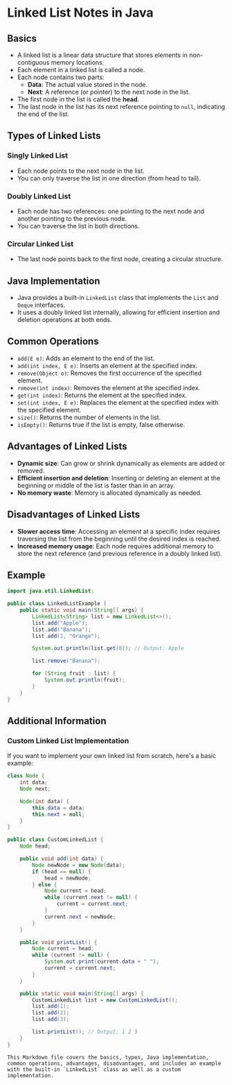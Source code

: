 
# Linked List Notes in Java

## Basics

- A linked list is a linear data structure that stores elements in non-contiguous memory locations.
- Each element in a linked list is called a node.
- Each node contains two parts:
  - **Data**: The actual value stored in the node.
  - **Next**: A reference (or pointer) to the next node in the list.
- The first node in the list is called the **head**.
- The last node in the list has its next reference pointing to `null`, indicating the end of the list.

## Types of Linked Lists

### Singly Linked List
- Each node points to the next node in the list.
- You can only traverse the list in one direction (from head to tail).

### Doubly Linked List
- Each node has two references: one pointing to the next node and another pointing to the previous node.
- You can traverse the list in both directions.

### Circular Linked List
- The last node points back to the first node, creating a circular structure.

## Java Implementation

- Java provides a built-in `LinkedList` class that implements the `List` and `Deque` interfaces.
- It uses a doubly linked list internally, allowing for efficient insertion and deletion operations at both ends.

## Common Operations

- `add(E e)`: Adds an element to the end of the list.
- `add(int index, E e)`: Inserts an element at the specified index.
- `remove(Object o)`: Removes the first occurrence of the specified element.
- `remove(int index)`: Removes the element at the specified index.
- `get(int index)`: Returns the element at the specified index.
- `set(int index, E e)`: Replaces the element at the specified index with the specified element.
- `size()`: Returns the number of elements in the list.
- `isEmpty()`: Returns true if the list is empty, false otherwise.

## Advantages of Linked Lists

- **Dynamic size**: Can grow or shrink dynamically as elements are added or removed.
- **Efficient insertion and deletion**: Inserting or deleting an element at the beginning or middle of the list is faster than in an array.
- **No memory waste**: Memory is allocated dynamically as needed.

## Disadvantages of Linked Lists

- **Slower access time**: Accessing an element at a specific index requires traversing the list from the beginning until the desired index is reached.
- **Increased memory usage**: Each node requires additional memory to store the next reference (and previous reference in a doubly linked list).

## Example

```java
import java.util.LinkedList;

public class LinkedListExample {
    public static void main(String[] args) {
        LinkedList<String> list = new LinkedList<>();
        list.add("Apple");
        list.add("Banana");
        list.add(1, "Orange"); 

        System.out.println(list.get(0)); // Output: Apple

        list.remove("Banana"); 

        for (String fruit : list) {
            System.out.println(fruit); 
        }
    }
}
```

## Additional Information

### Custom Linked List Implementation

If you want to implement your own linked list from scratch, here's a basic example:

```java
class Node {
    int data;
    Node next;

    Node(int data) {
        this.data = data;
        this.next = null;
    }
}

public class CustomLinkedList {
    Node head;

    public void add(int data) {
        Node newNode = new Node(data);
        if (head == null) {
            head = newNode;
        } else {
            Node current = head;
            while (current.next != null) {
                current = current.next;
            }
            current.next = newNode;
        }
    }

    public void printList() {
        Node current = head;
        while (current != null) {
            System.out.print(current.data + " ");
            current = current.next;
        }
    }

    public static void main(String[] args) {
        CustomLinkedList list = new CustomLinkedList();
        list.add(1);
        list.add(2);
        list.add(3);

        list.printList(); // Output: 1 2 3
    }
}
```
```
This Markdown file covers the basics, types, Java implementation, common operations, advantages, disadvantages, and includes an example with the built-in `LinkedList` class as well as a custom implementation.
